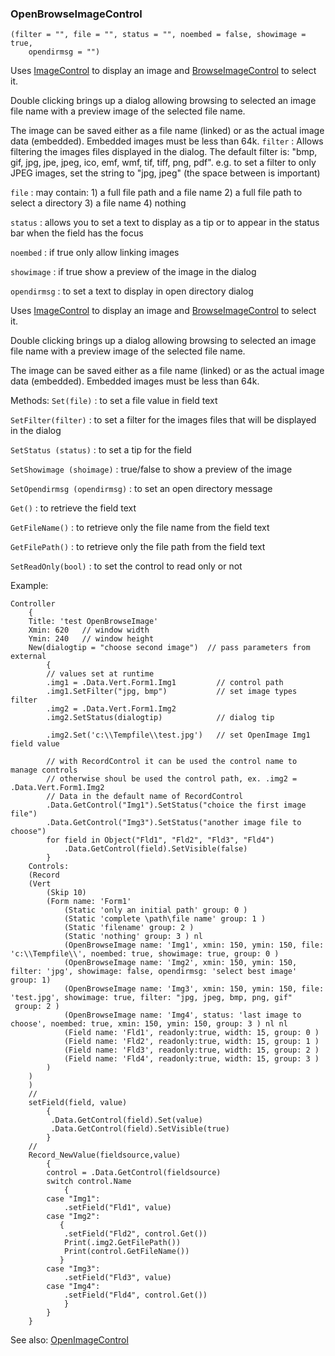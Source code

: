 ### OpenBrowseImageControl

``` suneido
(filter = "", file = "", status = "", noembed = false, showimage = true, 
    opendirmsg = "")
```

Uses [ImageControl](<ImageControl.md>) to display an image and [BrowseImageControl](<BrowseImageControl.md>) to select it.

Double clicking brings up a dialog allowing browsing to selected an image file name with a preview image of the selected file name.

The image can be saved either as a file name (linked) or as the actual image data (embedded). Embedded images must be less than 64k.
`filter`
: Allows filtering the images files displayed in the dialog. The default filter is:  "bmp, gif, jpg, jpe, jpeg, ico, emf, wmf, tif, tiff, png, pdf". e.g. to set a filter to only JPEG images, set the string to "jpg, jpeg" (the space between is important)

`file`
: may contain: 1) a full file path and a file name 2) a full file path to select a directory 3) a file name 4) nothing

`status`
: allows you to set a text to display as a tip or to appear in the status bar when the field has the focus

`noembed`
: if true only allow linking images

`showimage`
: if true show a preview of the image in the dialog

`opendirmsg`
: to set a text to display in open directory dialog

Uses [ImageControl](<ImageControl.md>) to display an image and [BrowseImageControl](<BrowseImageControl.md>) to select it.

Double clicking brings up a dialog allowing browsing to selected an image file name with a preview image of the selected file name.

The image can be saved either as a file name (linked) or as the actual image data (embedded). Embedded images must be less than 64k.

Methods:
`Set(file)`
: to set a file value in field text

`SetFilter(filter)`
: to set a filter for the images files that will be displayed in the dialog

`SetStatus (status)`
: to set a tip for the field

`SetShowimage (shoimage)`
: true/false to show a preview of the image

`SetOpendirmsg (opendirmsg)`
: to set an open directory message

`Get()`
: to retrieve the field text

`GetFileName()`
: to retrieve only the file name from the field text

`GetFilePath()`
: to retrieve only the file path from the field text

`SetReadOnly(bool)`
: to set the control to read only or not

Example:

``` suneido
Controller
    {
    Title: 'test OpenBrowseImage'
    Xmin: 620   // window width
    Ymin: 240   // window height
    New(dialogtip = "choose second image")  // pass parameters from external
        {
        // values set at runtime
        .img1 = .Data.Vert.Form1.Img1         // control path
        .img1.SetFilter("jpg, bmp")           // set image types filter
        .img2 = .Data.Vert.Form1.Img2
        .img2.SetStatus(dialogtip)            // dialog tip

        .img2.Set('c:\\Tempfile\\test.jpg')   // set OpenImage Img1 field value

        // with RecordControl it can be used the control name to manage controls
        // otherwise shoul be used the control path, ex. .img2 = .Data.Vert.Form1.Img2
        // Data in the default name of RecordControl
        .Data.GetControl("Img1").SetStatus("choice the first image file")
        .Data.GetControl("Img3").SetStatus("another image file to choose")
        for field in Object("Fld1", "Fld2", "Fld3", "Fld4")
            .Data.GetControl(field).SetVisible(false)
        }
    Controls:
    (Record
    (Vert
        (Skip 10)
        (Form name: 'Form1'
            (Static 'only an initial path' group: 0 )
            (Static 'complete \path\file name' group: 1 )
            (Static 'filename' group: 2 )
            (Static 'nothing' group: 3 ) nl
            (OpenBrowseImage name: 'Img1', xmin: 150, ymin: 150, file: 'c:\\Tempfile\\', noembed: true, showimage: true, group: 0 )
            (OpenBrowseImage name: 'Img2', xmin: 150, ymin: 150, filter: 'jpg', showimage: false, opendirmsg: 'select best image' group: 1)
            (OpenBrowseImage name: 'Img3', xmin: 150, ymin: 150, file: 'test.jpg', showimage: true, filter: "jpg, jpeg, bmp, png, gif"
 group: 2 )
            (OpenBrowseImage name: 'Img4', status: 'last image to choose', noembed: true, xmin: 150, ymin: 150, group: 3 ) nl nl
            (Field name: 'Fld1', readonly:true, width: 15, group: 0 )
            (Field name: 'Fld2', readonly:true, width: 15, group: 1 )
            (Field name: 'Fld3', readonly:true, width: 15, group: 2 )
            (Field name: 'Fld4', readonly:true, width: 15, group: 3 )
        )
    )
    )
    //
    setField(field, value)
        {
         .Data.GetControl(field).Set(value)
         .Data.GetControl(field).SetVisible(true)
        }
    //
    Record_NewValue(fieldsource,value)
        {
        control = .Data.GetControl(fieldsource)
        switch control.Name
            {
        case "Img1":
            .setField("Fld1", value)
        case "Img2":
           {
            .setField("Fld2", control.Get())
            Print(.img2.GetFilePath())
            Print(control.GetFileName())
           }
        case "Img3":
            .setField("Fld3", value)
        case "Img4":
            .setField("Fld4", control.Get())
            }
        }
    }
```

See also: [OpenImageControl](<OpenImageControl.md>)